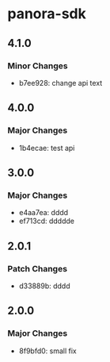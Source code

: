 # panora-sdk

## 4.1.0

### Minor Changes

- b7ee928: change api text

## 4.0.0

### Major Changes

- 1b4ecae: test api

## 3.0.0

### Major Changes

- e4aa7ea: dddd
- ef713cd: ddddde

## 2.0.1

### Patch Changes

- d33889b: dddd

## 2.0.0

### Major Changes

- 8f9bfd0: small fix
